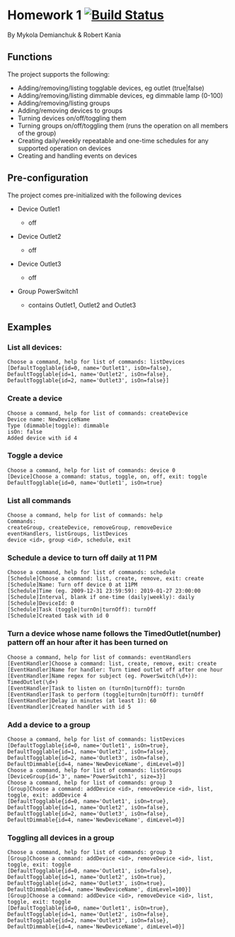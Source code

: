 # Homework 1 [![Build Status](https://travis-ci.com/mDemianchuk/DS-Team-B.svg?branch=master)](https://travis-ci.com/mDemianchuk/DS-Team-B)

By Mykola Demianchuk & Robert Kania 

## Functions
The project supports the following:
- Adding/removing/listing togglable devices, eg outlet (true|false)
- Adding/removing/listing dimmable devices, eg dimmable lamp (0-100)
- Adding/removing/listing groups
- Adding/removing devices to groups
- Turning devices on/off/toggling them
- Turning groups on/off/toggling them (runs the operation on all members of the group)
- Creating daily/weekly repeatable and one-time schedules for any supported operation on devices
- Creating and handling events on devices

## Pre-configuration
The project comes pre-initialized with the following devices
- Device Outlet1
  - off
- Device Outlet2
  - off
- Device Outlet3
  - off
  
- Group PowerSwitch1
  - contains Outlet1, Outlet2 and Outlet3
  
## Examples

### List all devices:
```
Choose a command, help for list of commands: listDevices
[DefaultTogglable{id=0, name='Outlet1', isOn=false}, DefaultTogglable{id=1, name='Outlet2', isOn=false}, DefaultTogglable{id=2, name='Outlet3', isOn=false}]
```
### Create a device
```
Choose a command, help for list of commands: createDevice
Device name: NewDeviceName
Type (dimmable|toggle): dimmable
isOn: false
Added device with id 4
```
### Toggle a device
```
Choose a command, help for list of commands: device 0
[Device]Choose a command: status, toggle, on, off, exit: toggle
DefaultTogglable{id=0, name='Outlet1', isOn=true}
```
### List all commands
```
Choose a command, help for list of commands: help
Commands: 
createGroup, createDevice, removeGroup, removeDevice
eventHandlers, listGroups, listDevices
device <id>, group <id>, schedule, exit
```
### Schedule a device to turn off daily at 11 PM
```
Choose a command, help for list of commands: schedule
[Schedule]Choose a command: list, create, remove, exit: create
[Schedule]Name: Turn off device 0 at 11PM
[Schedule]Time (eg. 2009-12-31 23:59:59): 2019-01-27 23:00:00
[Schedule]Interval, blank if one-time (daily|weekly): daily
[Schedule]DeviceId: 0
[Schedule]Task (toggle|turnOn|turnOff): turnOff
[Schedule]Created task with id 0
```
### Turn a device whose name follows the TimedOutlet(number) pattern off an hour after it has been turned on
```
Choose a command, help for list of commands: eventHandlers
[EventHandler]Choose a command: list, create, remove, exit: create
[EventHandler]Name for handler: Turn timed outlet off after one hour
[EventHandler]Name regex for subject (eg. PowerSwitch(\d+)): TimedOutlet(\d+)
[EventHandler]Task to listen on (turnOn|turnOff): turnOn
[EventHandler]Task to perform (toggle|turnOn|turnOff): turnOff
[EventHandler]Delay in minutes (at least 1): 60
[EventHandler]Created handler with id 5
```
### Add a device to a group
```
Choose a command, help for list of commands: listDevices
[DefaultTogglable{id=0, name='Outlet1', isOn=true}, DefaultTogglable{id=1, name='Outlet2', isOn=false}, DefaultTogglable{id=2, name='Outlet3', isOn=false}, DefaultDimmable{id=4, name='NewDeviceName', dimLevel=0}]
Choose a command, help for list of commands: listGroups
[DeviceGroup{id='3', name='PowerSwitch1', size=3}]
Choose a command, help for list of commands: group 3
[Group]Choose a command: addDevice <id>, removeDevice <id>, list, toggle, exit: addDevice 4
[DefaultTogglable{id=0, name='Outlet1', isOn=true}, DefaultTogglable{id=1, name='Outlet2', isOn=false}, DefaultTogglable{id=2, name='Outlet3', isOn=false}, DefaultDimmable{id=4, name='NewDeviceName', dimLevel=0}]
```
### Toggling all devices in a group
```
Choose a command, help for list of commands: group 3
[Group]Choose a command: addDevice <id>, removeDevice <id>, list, toggle, exit: toggle
[DefaultTogglable{id=0, name='Outlet1', isOn=false}, DefaultTogglable{id=1, name='Outlet2', isOn=true}, DefaultTogglable{id=2, name='Outlet3', isOn=true}, DefaultDimmable{id=4, name='NewDeviceName', dimLevel=100}]
[Group]Choose a command: addDevice <id>, removeDevice <id>, list, toggle, exit: toggle
[DefaultTogglable{id=0, name='Outlet1', isOn=true}, DefaultTogglable{id=1, name='Outlet2', isOn=false}, DefaultTogglable{id=2, name='Outlet3', isOn=false}, DefaultDimmable{id=4, name='NewDeviceName', dimLevel=0}]
```
